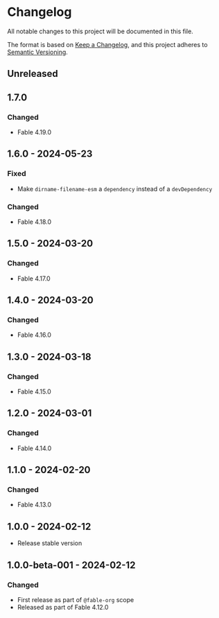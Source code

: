 # Changelog

All notable changes to this project will be documented in this file.

The format is based on [Keep a Changelog](https://keepachangelog.com/en/1.0.0/),
and this project adheres to [Semantic Versioning](https://semver.org/spec/v2.0.0.html).

## Unreleased

## 1.7.0

### Changed

* Fable 4.19.0

## 1.6.0 - 2024-05-23

### Fixed

* Make `dirname-filename-esm` a `dependency` instead of a `devDependency`

### Changed

* Fable 4.18.0

## 1.5.0 - 2024-03-20

### Changed

* Fable 4.17.0

## 1.4.0 - 2024-03-20

### Changed

* Fable 4.16.0

## 1.3.0 - 2024-03-18

### Changed

* Fable 4.15.0

## 1.2.0 - 2024-03-01

### Changed

* Fable 4.14.0

## 1.1.0 - 2024-02-20

### Changed

* Fable 4.13.0

## 1.0.0 - 2024-02-12

* Release stable version

## 1.0.0-beta-001 - 2024-02-12

### Changed

* First release as part of `@fable-org` scope
* Released as part of Fable 4.12.0
